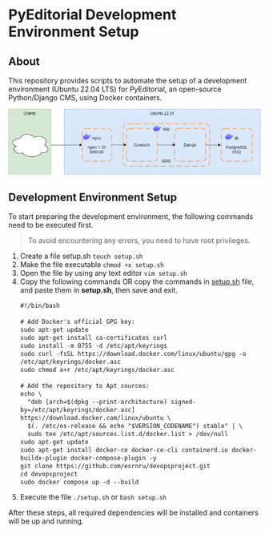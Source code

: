 # PyEditorial Development Environment Setup
## About
This repository provides scripts to automate the setup of a development environment (Ubuntu 22.04 LTS) for PyEditorial, an open-source Python/Django CMS, using Docker containers.

![Diagram](./diagram.png)
## Development Environment Setup

To start preparing the development environment, the following commands need to be executed first.
> To avoid encountering any errors, you need to have root privileges.

1. Create a file setup.sh
   `touch setup.sh`
2. Make the file executable
   `chmod +x setup.sh`
3. Open the file by using any text editor
   `vim setup.sh`
4. Copy the following commands OR copy the commands in [setup.sh](./setup.sh) file, and paste them in **setup.sh**, then save and exit.
   ```
   #!/bin/bash

   # Add Docker's official GPG key:
   sudo apt-get update
   sudo apt-get install ca-certificates curl
   sudo install -m 0755 -d /etc/apt/keyrings
   sudo curl -fsSL https://download.docker.com/linux/ubuntu/gpg -o /etc/apt/keyrings/docker.asc
   sudo chmod a+r /etc/apt/keyrings/docker.asc

   # Add the repository to Apt sources:
   echo \
     "deb [arch=$(dpkg --print-architecture) signed-by=/etc/apt/keyrings/docker.asc] https://download.docker.com/linux/ubuntu \
     $(. /etc/os-release && echo "$VERSION_CODENAME") stable" | \
     sudo tee /etc/apt/sources.list.d/docker.list > /dev/null
   sudo apt-get update
   sudo apt-get install docker-ce docker-ce-cli containerd.io docker-buildx-plugin docker-compose-plugin -y
   git clone https://github.com/esrnru/devopsproject.git
   cd devopsproject
   sudo docker compose up -d --build
   ```
5. Execute the file `./setup.sh` or `bash setup.sh`

After these steps, all required dependencies will be installed and containers will be up and running.
